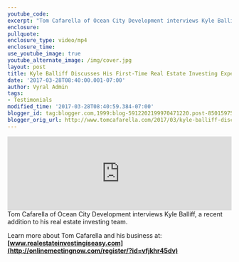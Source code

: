 ```yaml
---
youtube_code:
excerpt: "Tom Cafarella of Ocean City Development interviews Kyle Balliff, a recent addition to his real estate investing team."
enclosure:
pullquote:
enclosure_type: video/mp4
enclosure_time:
use_youtube_image: true
youtube_alternate_image: /img/cover.jpg
layout: post
title: Kyle Balliff Discusses His First-Time Real Estate Investing Experience
date: '2017-03-28T08:40:00.001-07:00'
author: Vyral Admin
tags:
- Testimonials
modified_time: '2017-03-28T08:40:59.384-07:00'
blogger_id: tag:blogger.com,1999:blog-5912202199970471220.post-8501597559027937308
blogger_orig_url: http://www.tomcafarella.com/2017/03/kyle-balliff-discusses-his-first-time.html
---
```

<iframe width="100%" height="166" scrolling="no" frameborder="no" src="https://w.soundcloud.com/player/?url=https%3A//api.soundcloud.com/tracks/314885702&amp;color=ff5500"></iframe>
Tom Cafarella of Ocean City Development interviews Kyle Balliff, a recent addition to his real estate investing team.

Learn more about Tom Cafarella and his business at: **[www.realestateinvestingiseasy.com](http://onlinemeetingnow.com/register/?id=vfjkhr45dv)**
